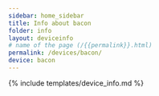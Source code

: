 ```yaml
---
sidebar: home_sidebar
title: Info about bacon
folder: info
layout: deviceinfo
# name of the page (/{{permalink}}.html)
permalink: /devices/bacon/
device: bacon
---
```

{% include templates/device_info.md %}
